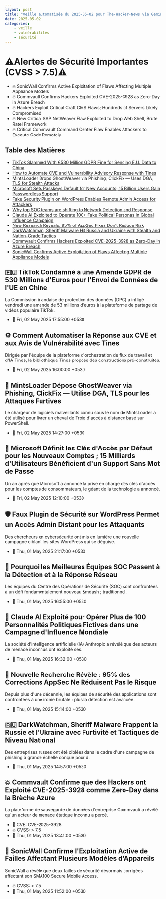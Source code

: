 ```yaml
---
layout: post
title: "Veille automatisée du 2025-05-02 pour The-Hacker-News via Gemini gemini-2.0-flash"
date: 2025-05-02
categories:
    - veille
    - vulnérabilités
    - sécurité
---
```

# ⚠️Alertes de Sécurité Importantes (CVSS > 7.5)⚠️

*   🔥 SonicWall Confirms Active Exploitation of Flaws Affecting Multiple Appliance Models
*   🔥 Commvault Confirms Hackers Exploited CVE-2025-3928 as Zero-Day in Azure Breach
*   🔥 Hackers Exploit Critical Craft CMS Flaws; Hundreds of Servers Likely Compromised
*   🔥 New Critical SAP NetWeaver Flaw Exploited to Drop Web Shell, Brute Ratel Framework
*   🔥 Critical Commvault Command Center Flaw Enables Attackers to Execute Code Remotely

## Table des Matières

*   [TikTok Slammed With €530 Million GDPR Fine for Sending E.U. Data to China](https://thehackernews.com/2025/05/tiktok-slammed-with-530-million-gdpr.html)
*   [How to Automate CVE and Vulnerability Advisory Response with Tines](https://thehackernews.com/2025/05/how-to-automate-cve-and-vulnerability.html)
*   [MintsLoader Drops GhostWeaver via Phishing, ClickFix — Uses DGA, TLS for Stealth Attacks](https://thehackernews.com/2025/05/mintsloader-drops-ghostweaver-via.html)
*   [Microsoft Sets Passkeys Default for New Accounts; 15 Billion Users Gain Passwordless Support](https://thehackernews.com/2025/05/microsoft-sets-passkeys-default-for-new.html)
*   [Fake Security Plugin on WordPress Enables Remote Admin Access for Attackers](https://thehackernews.com/2025/05/fake-security-plugin-on-wordpress.html)
*   [Why top SOC teams are shifting to Network Detection and Response](https://thehackernews.com/2025/05/why-top-soc-teams-are-shifting-to.html)
*   [Claude AI Exploited to Operate 100+ Fake Political Personas in Global Influence Campaign](https://thehackernews.com/2025/05/claude-ai-exploited-to-operate-100-fake.html)
*   [New Research Reveals: 95% of AppSec Fixes Don’t Reduce Risk](https://thehackernews.com/2025/05/new-research-reveals-95-of-appsec-fixes.html)
*   [DarkWatchman, Sheriff Malware Hit Russia and Ukraine with Stealth and Nation-Grade Tactics](https://thehackernews.com/2025/05/darkwatchman-sheriff-malware-hit-russia.html)
*   [Commvault Confirms Hackers Exploited CVE-2025-3928 as Zero-Day in Azure Breach](https://thehackernews.com/2025/05/commvault-confirms-hackers-exploited.html)
*   [SonicWall Confirms Active Exploitation of Flaws Affecting Multiple Appliance Models](https://thehackernews.com/2025/05/sonicwall-confirms-active-exploitation.html)

## 🇪🇺 TikTok Condamné à une Amende GDPR de 530 Millions d'Euros pour l'Envoi de Données de l'UE en Chine

La Commission irlandaise de protection des données (DPC) a infligé vendredi une amende de 53 millions d'euros à la plateforme de partage de vidéos populaire TikTok.

*   📅 Fri, 02 May 2025 17:55:00 +0530

## ⚙️ Comment Automatiser la Réponse aux CVE et aux Avis de Vulnérabilité avec Tines

Dirigée par l'équipe de la plateforme d'orchestration de flux de travail et d'IA Tines, la bibliothèque Tines propose des constructions pré-construites.

*   📅 Fri, 02 May 2025 16:00:00 +0530

## 🦠 MintsLoader Dépose GhostWeaver via Phishing, ClickFix — Utilise DGA, TLS pour les Attaques Furtives

Le chargeur de logiciels malveillants connu sous le nom de MintsLoader a été utilisé pour livrer un cheval de Troie d'accès à distance basé sur PowerShell.

*   📅 Fri, 02 May 2025 14:27:00 +0530

## 🔑 Microsoft Définit les Clés d'Accès par Défaut pour les Nouveaux Comptes ; 15 Milliards d'Utilisateurs Bénéficient d'un Support Sans Mot de Passe

Un an après que Microsoft a annoncé la prise en charge des clés d'accès pour les comptes de consommateurs, le géant de la technologie a annoncé.

*   📅 Fri, 02 May 2025 12:10:00 +0530

## 🛡️ Faux Plugin de Sécurité sur WordPress Permet un Accès Admin Distant pour les Attaquants

Des chercheurs en cybersécurité ont mis en lumière une nouvelle campagne ciblant les sites WordPress qui se déguise.

*   📅 Thu, 01 May 2025 21:17:00 +0530

## 📡 Pourquoi les Meilleures Équipes SOC Passent à la Détection et à la Réponse Réseau

Les équipes du Centre des Opérations de Sécurité (SOC) sont confrontées à un défi fondamentalement nouveau &mdash ; traditionnel.

*   📅 Thu, 01 May 2025 16:55:00 +0530

## 🤖 Claude AI Exploité pour Opérer Plus de 100 Personnalités Politiques Fictives dans une Campagne d'Influence Mondiale

La société d'intelligence artificielle (IA) Anthropic a révélé que des acteurs de menace inconnus ont exploité ses.

*   📅 Thu, 01 May 2025 16:32:00 +0530

## 🔬 Nouvelle Recherche Révèle : 95% des Corrections AppSec Ne Réduisent Pas le Risque

Depuis plus d'une décennie, les équipes de sécurité des applications sont confrontées à une ironie brutale : plus la détection est avancée.

*   📅 Thu, 01 May 2025 15:14:00 +0530

## 🇷🇺 DarkWatchman, Sheriff Malware Frappent la Russie et l'Ukraine avec Furtivité et Tactiques de Niveau National

Des entreprises russes ont été ciblées dans le cadre d'une campagne de phishing à grande échelle conçue pour d.

*   📅 Thu, 01 May 2025 14:57:00 +0530

## 💥 Commvault Confirme que des Hackers ont Exploité CVE-2025-3928 comme Zero-Day dans la Brèche Azure

La plateforme de sauvegarde de données d'entreprise Commvault a révélé qu'un acteur de menace étatique inconnu a percé.

*   🔑 CVE: CVE-2025-3928
*   🔥 CVSS: > 7.5
*   📅 Thu, 01 May 2025 13:41:00 +0530

## 🚨 SonicWall Confirme l'Exploitation Active de Failles Affectant Plusieurs Modèles d'Appareils

SonicWall a révélé que deux failles de sécurité désormais corrigées affectant son SMA100 Secure Mobile Access.

*   🔥 CVSS: > 7.5
*   📅 Thu, 01 May 2025 11:52:00 +0530
